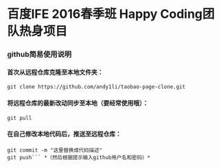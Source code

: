 # 百度IFE 2016春季班 Happy Coding团队热身项目

### github简易使用说明

#### 首次从远程仓库克隆至本地文件夹：
`git clone https://github.com/andy1li/taobao-page-clone.git`

#### 将远程仓库的最新改动同步至本地（要经常使用哦）：
`git pull`

#### 在自己修改本地代码后，推送至远程仓库：
```git add .
git commit -m "这里替换成代码描述"
git push``` *（然后根据提示输入github用户名和密码）*

